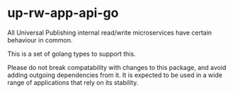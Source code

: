 # up-rw-app-api-go

All Universal Publishing internal read/write microservices have certain behaviour in common.

This is a set of golang types to support this.

Please do not break compatability with changes to this package, and avoid adding outgoing dependencies from it.  It is expected to be used in a wide range of applications that rely on its stability.
